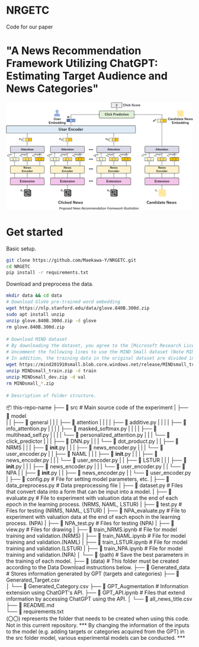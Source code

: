 # NRGETC
Code for our paper 
# "A News Recommendation Framework Utilizing ChatGPT: Estimating Target Audience and News Categories"
![Proposed News Recommendation Framework Illustration](pf.png)

# Get started
Basic setup.
```bash
git clone https://github.com/Maekawa-Y/NRGETC.git
cd NRGETC
pip install -r requirements.txt
```

Download and preprocess the data.
```bash
mkdir data && cd data
# Download GloVe pre-trained word embedding
wget https://nlp.stanford.edu/data/glove.840B.300d.zip
sudo apt install unzip
unzip glove.840B.300d.zip -d glove
rm glove.840B.300d.zip

# Download MIND dataset
# By downloading the dataset, you agree to the [Microsoft Research License Terms](https://go.microsoft.com/fwlink/?LinkID=206977). For more detail about the dataset, see https://msnews.github.io/.
# Uncomment the following lines to use the MIND Small dataset (Note MIND Small doesn't have a test set, In our paper we use the validation data from the original dataset as test data in this experiment.
# In addition, the training data in the original dataset are divided into the training data (first 5 days) and the validation data (last 1 day) for this experiment. So you need to do the splitting of the data set after downloading:)
wget https://mind201910small.blob.core.windows.net/release/MINDsmall_train.zip https://mind201910small.blob.core.windows.net/release/MINDsmall_dev.zip
unzip MINDsmall_train.zip -d train
unzip MINDsmall_dev.zip -d val
rm MINDsmall_*.zip

# Description of folder structure.
```
📦 this-repo-name
├── 📁 src                                                  # Main source code of the experiment
|   ├── 📁 model           
|   |   ├── 📁 general
|   |   |   ├── 📁 attention
|   |   |   |   ├── 📄 additive.py
|   |   |   |   ├── 📄 info_attention.py
|   |   |   |   ├── 📄 masked_softmax.py
|   |   |   |   ├── 📄 multihead_self.py
|   |   |   |   └── 📄 personalized_attention.py
|   |   |   └── 📁 click_predictor
|   |   |       ├── 📄 DNN.py
|   |   |       └── 📄 dot_product.py
|   |   ├── 📁 NRMS
|   |   |   ├── 📄 __init__.py
|   |   |   ├── 📄 news_encoder.py
|   |   |   └── 📄 user_encoder.py
|   |   ├── 📁 NAML
|   |   |   ├── 📄 __init__.py
|   |   |   ├── 📄 news_encoder.py
|   |   |   └── 📄 user_encoder.py
|   |   ├── 📁 LSTUR
|   |   |   ├── 📄 __init__.py
|   |   |   ├── 📄 news_encoder.py
|   |   |   └── 📄 user_encoder.py
|   |   └── 📁 NPA
|   |       ├── 📄 __init__.py
|   |       ├── 📄 news_encoder.py
|   |       └── 📄 user_encoder.py
|   ├── 📄 config.py                                       # File for setting model parameters, etc.
|   ├── 📄 data_preprocess.py                              # Data preprocessing file
|   ├── 📄 dataset.py                                      # Files that convert data into a form that can be input into a model.
|   ├── 📄 evaluate.py                                     # File to experiment with valuation data at the end of each epoch in the learning process. (NRMS, NAML, LSTUR)
|   ├── 📄 test.py                                         # Files for testing (NRMS, NAML, LSTUR)
|   ├── 📄 NPA_evaluate.py                                 # File to experiment with valuation data at the end of each epoch in the learning process. (NPA)
|   ├── 📄 NPA_test.py                                     # Files for testing (NPA)
|   ├── 📄 view.py                                         # Files for drawing
|   ├── 📄 train_NRMS.ipynb                                # File for model training and validation.(NRMS)
|   ├── 📄 train_NAML.ipynb                                # File for model training and validation.(NAML)
|   ├── 📄 train_LSTUR.ipynb                               # File for model training and validation.(LSTUR)
|   ├── 📄 train_NPA.ipynb                                 # File for model training and validation.(NPA)
│   └── 📁 (path)                                          # Save the best parameters in the training of each model.
├── 📁 (data)                                              # This folder must be created according to the Data Download instructions below.
├── 📁 Generated_data                                      # Stores information generated by GPT (targets and categories)
    ├── 📄 Generated_Target.csv   
│   └── 📄 Generated_Category.csv
├── 📁 GPT_Augmentation                                    # Information extension using ChatGPT's API.
    ├── 📄 GPT_API.ipynb                                   # Files that extend information by accessing ChatGPT using the API.
│   └── 📄 all_news_title.csv
├── 📄 README.md          
└── 📄 requirements.txt   
(〇〇) represents the folder that needs to be created when using this code. Not in this current repository.
*** By changing the information of the inputs to the model (e.g. adding targets or categories acquired from the GPT) in the src folder model, various experimental models can be conducted. ***
```
